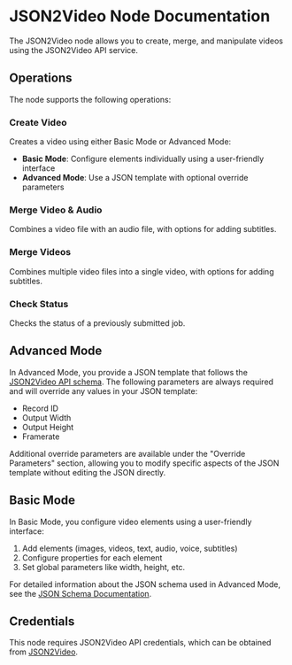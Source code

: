 # JSON2Video Node Documentation

The JSON2Video node allows you to create, merge, and manipulate videos using the JSON2Video API service.

## Operations

The node supports the following operations:

### Create Video

Creates a video using either Basic Mode or Advanced Mode:

- **Basic Mode**: Configure elements individually using a user-friendly interface
- **Advanced Mode**: Use a JSON template with optional override parameters

### Merge Video & Audio

Combines a video file with an audio file, with options for adding subtitles.

### Merge Videos

Combines multiple video files into a single video, with options for adding subtitles.

### Check Status

Checks the status of a previously submitted job.

## Advanced Mode

In Advanced Mode, you provide a JSON template that follows the [JSON2Video API schema](JSON_SCHEMA.md). The following parameters are always required and will override any values in your JSON template:

- Record ID
- Output Width
- Output Height
- Framerate

Additional override parameters are available under the "Override Parameters" section, allowing you to modify specific aspects of the JSON template without editing the JSON directly.

## Basic Mode

In Basic Mode, you configure video elements using a user-friendly interface:

1. Add elements (images, videos, text, audio, voice, subtitles)
2. Configure properties for each element
3. Set global parameters like width, height, etc.

For detailed information about the JSON schema used in Advanced Mode, see the [JSON Schema Documentation](JSON_SCHEMA.md).

## Credentials

This node requires JSON2Video API credentials, which can be obtained from [JSON2Video](https://json2video.com).